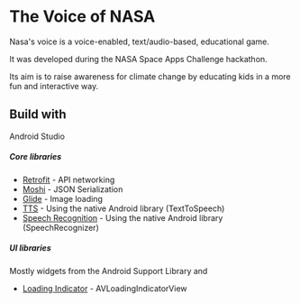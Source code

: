 # The Voice of NASA

Nasa's voice is a voice-enabled, text/audio-based, educational game.

It was developed during the NASA Space Apps Challenge hackathon.

Its aim is to raise awareness for climate change by educating kids in a more fun and interactive way.

## Build with
Android Studio

##### Core libraries

* [Retrofit](https://github.com/square/retrofit) - API networking
* [Moshi](https://github.com/square/moshi) - JSON Serialization
* [Glide](https://github.com/bumptech/glide) - Image loading
* [TTS](https://developer.android.com/reference/android/speech/tts/TextToSpeech) - Using the native Android library (TextToSpeech)
* [Speech Recognition](https://developer.android.com/reference/android/speech/SpeechRecognizer) - Using the native Android library (SpeechRecognizer)

##### UI libraries
Mostly widgets from the Android Support Library and

* [Loading Indicator](https://github.com/81813780/AVLoadingIndicatorView) - AVLoadingIndicatorView
